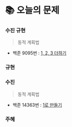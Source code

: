  # 📚 오늘의 문제
 
### 수진 규현
> 동적 계획법
- 백준 9095번 : [1, 2, 3 더하기](https://www.acmicpc.net/problem/9095)

### 규현

### 수진
> 동적 계획법
- 백준 14363번 : [1로 만들기](acmicpc.net/problem/1463)
### 주혜
